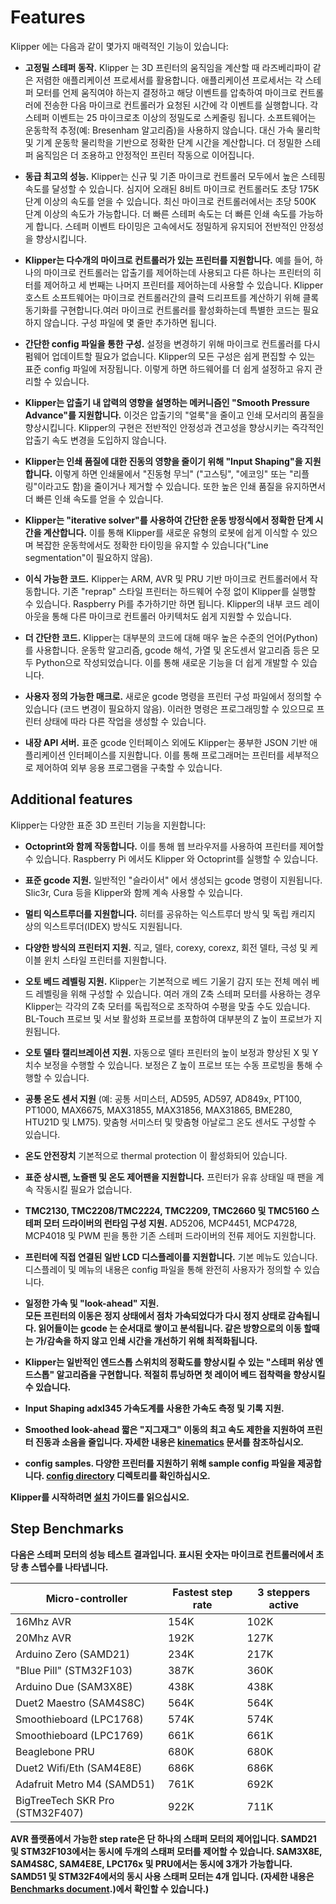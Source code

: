 # Features

Klipper 에는 다음과 같이 몇가지 매력적인 기능이 있습니다:

* <b>고정밀 스테퍼 동작.</b> Klipper 는 3D 프린터의 움직임을 계산할 때 라즈베리파이 같은 저렴한 애플리케이션 프로세서를 활용합니다. 애플리케이션 프로세서는 각 스테퍼 모터를 언제 움직여야 하는지 결정하고 해당 이벤트를 압축하여 마이크로 컨트롤러에 전송한 다음 마이크로 컨트롤러가 요청된 시간에 각 이벤트를 실행합니다. 각 스테퍼 이벤트는 25 마이크로초 이상의 정밀도로 스케줄링 됩니다. 소프트웨어는 운동학적 추정(예: Bresenham 알고리즘)을 사용하지 않습니다. 대신 가속 물리학 및 기계 운동학 물리학을 기반으로 정확한 단계 시간을 계산합니다. 더 정밀한 스테퍼 움직임은 더 조용하고 안정적인 프린터 작동으로 이어집니다.

* <b>동급 최고의 성능.</b> Klipper는 신규 및 기존 마이크로 컨트롤러 모두에서 높은 스테핑 속도를 달성할 수 있습니다. 심지어 오래된 8비트 마이크로 컨트롤러도 초당 175K 단계 이상의 속도를 얻을 수 있습니다. 최신 마이크로 컨트롤러에서는 초당 500K 단계 이상의 속도가 가능합니다. 더 빠른 스테퍼 속도는 더 빠른 인쇄 속도를 가능하게 합니다. 스테퍼 이벤트 타이밍은 고속에서도 정밀하게 유지되어 전반적인 안정성을 향상시킵니다.

* <b>Klipper는 다수개의 마이크로 컨트롤러가 있는 프린터를 지원합니다.</b> 예를 들어, 하나의 마이크로 컨트롤러는 압출기를 제어하는데 사용되고 다른 하나는 프린터의 히터를 제어하고 세 번째는 나머지 프린터를 제어하는데 사용할 수 있습니다. Klipper 호스트 소프트웨어는 마이크로 컨트롤러간의 클럭 드리프트를 계산하기 위해 클록 동기화를 구현합니다.여러 마이크로 컨트롤러를 활성화하는데 특별한 코드는 필요하지 않습니다. 구성 파일에 몇 줄만 추가하면 됩니다.

* <b>간단한 config 파일을 통한 구성.</b> 설정을 변경하기 위해 마이크로 컨트롤러를 다시 펌웨어 업데이트할 필요가 없습니다. Klipper의 모든 구성은 쉽게 편집할 수 있는 표준 config 파일에 저장됩니다. 이렇게 하면 하드웨어를 더 쉽게 설정하고 유지 관리할 수 있습니다.

* <b>Klipper는 압출기 내 압력의 영향을 설명하는 메커니즘인 "Smooth Pressure Advance"를 지원합니다.</b> 이것은 압출기의 "얼룩"을 줄이고 인쇄 모서리의 품질을 향상시킵니다. Klipper의 구현은 전반적인 안정성과 견고성을 향상시키는 즉각적인 압출기 속도 변경을 도입하지 않습니다.

* <b>Klipper는 인쇄 품질에 대한 진동의 영향을 줄이기 위해 "Input Shaping"을 지원합니다.</b> 이렇게 하면 인쇄물에서 "진동형 무늬" ("고스팅", "에코잉" 또는 "리플링"이라고도 함)을 줄이거나 제거할 수 있습니다. 또한 높은 인쇄 품질을 유지하면서 더 빠른 인쇄 속도를 얻을 수 있습니다.

* <b>Klipper는 "iterative solver"를 사용하여 간단한 운동 방정식에서 정확한 단계 시간을 계산합니다.</b> 이를 통해 Klipper를 새로운 유형의 로봇에 쉽게 이식할 수 있으며 복잡한 운동학에서도 정확한 타이밍을 유지할 수 있습니다("Line segmentation"이 필요하지 않음).
 
* <b>이식 가능한 코드.</b> Klipper는 ARM, AVR 및 PRU 기반 마이크로 컨트롤러에서 작동합니다. 기존 "reprap" 스타일 프린터는 하드웨어 수정 없이 Klipper를 실행할 수 있습니다. Raspberry Pi를 추가하기만 하면 됩니다. Klipper의 내부 코드 레이아웃을 통해 다른 마이크로 컨트롤러 아키텍처도 쉽게 지원할 수 있습니다.

* <b>더 간단한 코드.</b> Klipper는 대부분의 코드에 대해 매우 높은 수준의 언어(Python)를 사용합니다. 운동학 알고리즘, gcode 해석, 가열 및 온도센서 알고리즘 등은 모두 Python으로 작성되었습니다. 이를 통해 새로운 기능을 더 쉽게 개발할 수 있습니다.

* <b>사용자 정의 가능한 매크로.</b> 새로운 gcode 명령을 프린터 구성 파일에서 정의할 수 있습니다 (코드 변경이 필요하지 않음). 이러한 명령은 프로그래밍할 수 있으므로 프린터 상태에 따라 다른 작업을 생성할 수 있습니다.

* <b>내장 API 서버.</b> 표준 gcode 인터페이스 외에도 Klipper는 풍부한 JSON 기반 애플리케이션 인터페이스를 지원합니다. 이를 통해 프로그래머는 프린터를 세부적으로 제어하여 외부 응용 프로그램을 구축할 수 있습니다.

## Additional features

Klipper는 다양한 표준 3D 프린터 기능을 지원합니다:

* <b>Octoprint와 함께 작동합니다.</b> 이를 통해 웹 브라우저를 사용하여 프린터를 제어할 수 있습니다. Raspberry Pi 에서도 Klipper 와 Octoprint를 실행할 수 있습니다.

* <b>표준 gcode 지원.</b> 일반적인 "슬라이서" 에서 생성되는 gcode 명령이 지원됩니다. Slic3r, Cura 등을 Klipper와 함께 계속 사용할 수 있습니다.

* <b>멀티 익스트루더를 지원합니다.</b> 히터를 공유하는 익스트루더 방식 및 독립 캐리지 상의 익스트루더(IDEX) 방식도 지원됩니다.

* <b>다양한 방식의 프린터지 지원.</b> 직교, 델타, corexy, corexz, 회전 델타, 극성 및 케이블 윈치 스타일 프린터를 지원합니다.

* <b>오토 베드 레벨링 지원.</b> Klipper는 기본적으로 베드 기울기 감지 또는 전체 메쉬 베드 레벨링을 위해 구성할 수 있습니다. 여러 개의 Z축 스테퍼 모터를 사용하는 경우 Klipper는 각각의 Z축 모터를 독립적으로 조작하여 수평을 맞출 수도 있습니다. BL-Touch 프로브 및 서보 활성화 프로브를 포함하여 대부분의 Z 높이 프로브가 지원됩니다.

* <b>오토 델타 캘리브레이션 지원.</b> 자동으로 델타 프린터의 높이 보정과 향상된 X 및 Y 치수 보정을 수행할 수 있습니다. 보정은 Z 높이 프로브 또는 수동 프로빙을 통해 수행할 수 있습니다.

* <b>공통 온도 센서 지원</b> (예: 공통 서미스터, AD595, AD597, AD849x, PT100, PT1000, MAX6675, MAX31855, MAX31856, MAX31865, BME280, HTU21D 및 LM75). 맞춤형 서미스터 및 맞춤형 아날로그 온도 센서도 구성할 수 있습니다.

* <b>온도 안전장치</b> 기본적으로 thermal protection 이 활성화되어 있습니다.
 
* <b>표준 상시팬, 노즐팬 및 온도 제어팬을 지원합니다.</b> 프린터가 유휴 상태일 때 팬을 계속 작동시킬 필요가 없습니다.

* <b>TMC2130, TMC2208/TMC2224, TMC2209, TMC2660 및 TMC5160 스테퍼 모터 드라이버의 런타임 구성 지원.</b> AD5206, MCP4451, MCP4728, MCP4018 및 PWM 핀을 통한 기존 스테퍼 드라이버의 전류 제어도 지원합니다.

* <b>프린터에 직접 연결된 일반 LCD 디스플레이를 지원합니다.</b> 기본 메뉴도 있습니다. 디스플레이 및 메뉴의 내용은 config 파일을 통해 완전히 사용자가 정의할 수 있습니다.

* <b>일정한 가속 및 "look-ahead" 지원.</br> 모든 프린터의 이동은 정지 상태에서 점차 가속되었다가 다시 정지 상태로 감속됩니다. 읽어들이는 gcode 는 순서대로 쌓이고 분석됩니다. 같은 방향으로의 이동 할때는 가/감속을 하지 않고 인쇄 시간을 개선하기 위해 최적화됩니다.

* <b>Klipper는 일반적인 엔드스톱 스위치의 정확도를 향상시킬 수 있는 "스테퍼 위상 엔드스톱" 알고리즘을 구현합니다.</b> 적절히 튜닝하면 첫 레이어 베드 접착력을 향상시킬 수 있습니다.

* <b>Input Shaping</b> adxl345 가속도계를 사용한 가속도 측정 및 기록 지원.

* <b>Smoothed look-ahead</b> 짧은 "지그재그" 이동의 최고 속도 제한을 지원하여 프린터 진동과 소음을 줄입니다. 자세한 내용은 [kinematics](Kinematics.md) 문서를 참조하십시오.

* <b>config samples.</b> 다양한 프린터를 지원하기 위해 sample config 파일을 제공합니다. [config directory](../config/) 디렉토리를 확인하십시오.

Klipper를 시작하려면 [설치](Installation.md) 가이드를 읽으십시오.

## Step Benchmarks

다음은 스테퍼 모터의 성능 테스트 결과입니다. 표시된 숫자는 마이크로 컨트롤러에서 초당 총 스텝수를 나타냅니다.

| Micro-controller                | Fastest step rate | 3 steppers active |
| ------------------------------- | ----------------- | ----------------- |
| 16Mhz AVR                       | 154K              | 102K              |
| 20Mhz AVR                       | 192K              | 127K              |
| Arduino Zero (SAMD21)           | 234K              | 217K              |
| "Blue Pill" (STM32F103)         | 387K              | 360K              |
| Arduino Due (SAM3X8E)           | 438K              | 438K              |
| Duet2 Maestro (SAM4S8C)         | 564K              | 564K              |
| Smoothieboard (LPC1768)         | 574K              | 574K              |
| Smoothieboard (LPC1769)         | 661K              | 661K              |
| Beaglebone PRU                  | 680K              | 680K              |
| Duet2 Wifi/Eth (SAM4E8E)        | 686K              | 686K              |
| Adafruit Metro M4 (SAMD51)      | 761K              | 692K              |
| BigTreeTech SKR Pro (STM32F407) | 922K              | 711K              |

AVR 플랫폼에서 가능한 step rate은 단 하나의 스태퍼 모터의 제어입니다. SAMD21 및 STM32F103에서는 동시에 두개의 스태퍼 모터를 제어할 수 있습니다. SAM3X8E, SAM4S8C, SAM4E8E, LPC176x 및 PRU에서는 동시에 3개가 가능합니다. SAMD51 및 STM32F4에서의 동시 사용 스태퍼 모터는 4개 입니다. (자세한 내용은 [Benchmarks document](Benchmarks.md).)에서 확인할 수 있습니다.)
